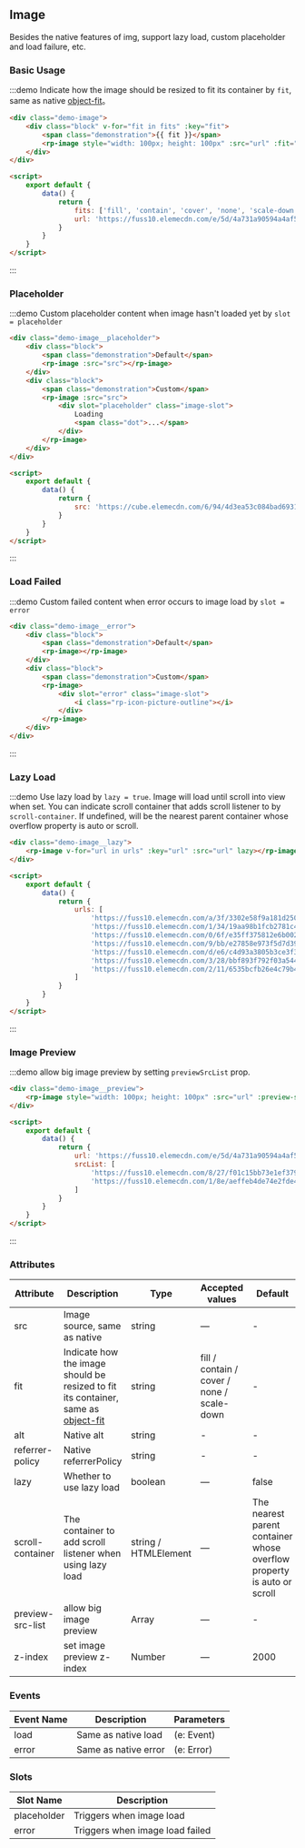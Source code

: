 ## Image

Besides the native features of img, support lazy load, custom placeholder and load failure, etc.

### Basic Usage

:::demo Indicate how the image should be resized to fit its container by `fit`, same as native [object-fit](https://developer.mozilla.org/en-US/docs/Web/CSS/object-fit)。

```html
<div class="demo-image">
    <div class="block" v-for="fit in fits" :key="fit">
        <span class="demonstration">{{ fit }}</span>
        <rp-image style="width: 100px; height: 100px" :src="url" :fit="fit"></rp-image>
    </div>
</div>

<script>
    export default {
        data() {
            return {
                fits: ['fill', 'contain', 'cover', 'none', 'scale-down'],
                url: 'https://fuss10.elemecdn.com/e/5d/4a731a90594a4af544c0c25941171jpeg.jpeg'
            }
        }
    }
</script>
```

:::

### Placeholder

:::demo Custom placeholder content when image hasn't loaded yet by `slot = placeholder`

```html
<div class="demo-image__placeholder">
    <div class="block">
        <span class="demonstration">Default</span>
        <rp-image :src="src"></rp-image>
    </div>
    <div class="block">
        <span class="demonstration">Custom</span>
        <rp-image :src="src">
            <div slot="placeholder" class="image-slot">
                Loading
                <span class="dot">...</span>
            </div>
        </rp-image>
    </div>
</div>

<script>
    export default {
        data() {
            return {
                src: 'https://cube.elemecdn.com/6/94/4d3ea53c084bad6931a56d5158a48jpeg.jpeg'
            }
        }
    }
</script>
```

:::

### Load Failed

:::demo Custom failed content when error occurs to image load by `slot = error`

```html
<div class="demo-image__error">
    <div class="block">
        <span class="demonstration">Default</span>
        <rp-image></rp-image>
    </div>
    <div class="block">
        <span class="demonstration">Custom</span>
        <rp-image>
            <div slot="error" class="image-slot">
                <i class="rp-icon-picture-outline"></i>
            </div>
        </rp-image>
    </div>
</div>
```

:::

### Lazy Load

:::demo Use lazy load by `lazy = true`. Image will load until scroll into view when set. You can indicate scroll container that adds scroll listener to by `scroll-container`. If undefined, will be the nearest parent container whose overflow property is auto or scroll.

```html
<div class="demo-image__lazy">
    <rp-image v-for="url in urls" :key="url" :src="url" lazy></rp-image>
</div>

<script>
    export default {
        data() {
            return {
                urls: [
                    'https://fuss10.elemecdn.com/a/3f/3302e58f9a181d2509f3dc0fa68b0jpeg.jpeg',
                    'https://fuss10.elemecdn.com/1/34/19aa98b1fcb2781c4fba33d850549jpeg.jpeg',
                    'https://fuss10.elemecdn.com/0/6f/e35ff375812e6b0020b6b4e8f9583jpeg.jpeg',
                    'https://fuss10.elemecdn.com/9/bb/e27858e973f5d7d3904835f46abbdjpeg.jpeg',
                    'https://fuss10.elemecdn.com/d/e6/c4d93a3805b3ce3f323f7974e6f78jpeg.jpeg',
                    'https://fuss10.elemecdn.com/3/28/bbf893f792f03a54408b3b7a7ebf0jpeg.jpeg',
                    'https://fuss10.elemecdn.com/2/11/6535bcfb26e4c79b48ddde44f4b6fjpeg.jpeg'
                ]
            }
        }
    }
</script>
```

:::

### Image Preview

:::demo allow big image preview by setting `previewSrcList` prop.

```html
<div class="demo-image__preview">
    <rp-image style="width: 100px; height: 100px" :src="url" :preview-src-list="srcList"></rp-image>
</div>

<script>
    export default {
        data() {
            return {
                url: 'https://fuss10.elemecdn.com/e/5d/4a731a90594a4af544c0c25941171jpeg.jpeg',
                srcList: [
                    'https://fuss10.elemecdn.com/8/27/f01c15bb73e1ef3793e64e6b7bbccjpeg.jpeg',
                    'https://fuss10.elemecdn.com/1/8e/aeffeb4de74e2fde4bd74fc7b4486jpeg.jpeg'
                ]
            }
        }
    }
</script>
```

:::

### Attributes

| Attribute        | Description                                                                                                                                      | Type                 | Accepted values                            | Default                                                                |
| ---------------- | ------------------------------------------------------------------------------------------------------------------------------------------------ | -------------------- | ------------------------------------------ | ---------------------------------------------------------------------- |
| src              | Image source, same as native                                                                                                                     | string               | —                                          | -                                                                      |
| fit              | Indicate how the image should be resized to fit its container, same as [object-fit](https://developer.mozilla.org/en-US/docs/Web/CSS/object-fit) | string               | fill / contain / cover / none / scale-down | -                                                                      |
| alt              | Native alt                                                                                                                                       | string               | -                                          | -                                                                      |
| referrer-policy  | Native referrerPolicy                                                                                                                            | string               | -                                          | -                                                                      |
| lazy             | Whether to use lazy load                                                                                                                         | boolean              | —                                          | false                                                                  |
| scroll-container | The container to add scroll listener when using lazy load                                                                                        | string / HTMLElement | —                                          | The nearest parent container whose overflow property is auto or scroll |
| preview-src-list | allow big image preview                                                                                                                          | Array                | —                                          | -                                                                      |
| z-index          | set image preview z-index                                                                                                                        | Number               | —                                          | 2000                                                                   |

### Events

| Event Name | Description          | Parameters |
| ---------- | -------------------- | ---------- |
| load       | Same as native load  | (e: Event) |
| error      | Same as native error | (e: Error) |

### Slots

| Slot Name   | Description                     |
| ----------- | ------------------------------- |
| placeholder | Triggers when image load        |
| error       | Triggers when image load failed |
